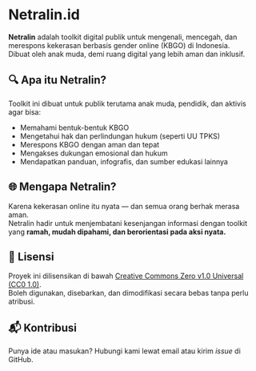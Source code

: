 # Netralin.id

**Netralin** adalah toolkit digital publik untuk mengenali, mencegah, dan merespons kekerasan berbasis gender online (KBGO) di Indonesia.  
Dibuat oleh anak muda, demi ruang digital yang lebih aman dan inklusif.

## 🔍 Apa itu Netralin?

Toolkit ini dibuat untuk publik terutama anak muda, pendidik, dan aktivis agar bisa:
- Memahami bentuk-bentuk KBGO
- Mengetahui hak dan perlindungan hukum (seperti UU TPKS)
- Merespons KBGO dengan aman dan tepat
- Mengakses dukungan emosional dan hukum
- Mendapatkan panduan, infografis, dan sumber edukasi lainnya

## 🌐 Mengapa Netralin?

Karena kekerasan online itu nyata — dan semua orang berhak merasa aman.  
Netralin hadir untuk menjembatani kesenjangan informasi dengan toolkit yang **ramah, mudah dipahami, dan berorientasi pada aksi nyata.**

## 📄 Lisensi

Proyek ini dilisensikan di bawah [Creative Commons Zero v1.0 Universal (CC0 1.0)](https://creativecommons.org/publicdomain/zero/1.0/).  
Boleh digunakan, disebarkan, dan dimodifikasi secara bebas tanpa perlu atribusi.

## 📬 Kontribusi

Punya ide atau masukan? Hubungi kami lewat email atau kirim *issue* di GitHub.
